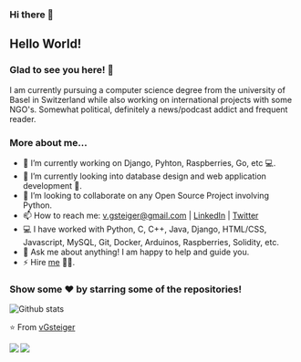 ### Hi there 👋

## Hello World!

### Glad to see you here! 🤩 

I am currently pursuing a computer science degree from the university of Basel in Switzerland while also working on international projects with some NGO's. Somewhat political, definitely a news/podcast addict and frequent reader.

### More about me...

- 🔭 I’m currently working on Django, Pyhton, Raspberries, Go, etc 💻.
- 🌱 I’m currently looking into database design and web application development 🚀.
- 👯 I’m looking to collaborate on any Open Source Project involving Python.
- 📫 How to reach me: v.gsteiger@gmail.com | [LinkedIn](https://www.linkedin.com/in/viktor-gsteiger/) | [Twitter](https://twitter.com/VGsteiger)
- 💻 I have worked with Python, C, C++, Java, Django, HTML/CSS, Javascript, MySQL, Git, Docker, Arduinos, Raspberries, Solidity, etc.
- 💬 Ask me about anything! I am happy to help and guide you.
- ⚡ Hire [me](mailto:v.gsteiger@gmail.com?Subject=Hello%Viktor) 👨‍💻.

### Show some ❤️ by starring some of the repositories!

![Github stats](https://github-readme-stats.vercel.app/api?username=vGsteiger&show_icons=true&hide_border=true)

⭐️ From [vGsteiger](https://github.com/vGsteiger)

<a href="https://github.com/vGsteiger/CS-108-2019-Buddler-Joe">
  <img align="left" src="https://github-readme-stats.vercel.app/api/pin/?username=vGsteiger&repo=CS-108-2019-Buddler-Joe" />
</a>

<a href="https://github.com/vGsteiger/NetflixStats">
  <img align="left" src="https://github-readme-stats.vercel.app/api/pin/?username=vGsteiger&repo=NetflixStats" />
</a>
